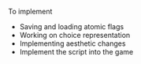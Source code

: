 To implement
- Saving and loading atomic flags 
- Working on choice representation
- Implementing aesthetic changes
- Implement the script into the game
